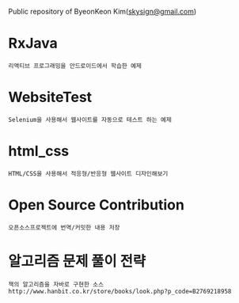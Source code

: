 Public repository of ByeonKeon Kim(skysign@gmail.com)

# RxJava
    리액티브 프로그래밍을 안드로이드에서 학습한 예제

# WebsiteTest
    Selenium을 사용해서 웹사이트를 자동으로 테스트 하는 예제

# html_css
    HTML/CSS을 사용해서 적응형/반응형 웹사이트 디자인해보기

# Open Source Contribution
    오픈소스프로젝트에 번역/커밋한 내용 저장

# 알고리즘 문제 풀이 전략
    책의 알고리즘을 자바로 구현한 소스
    http://www.hanbit.co.kr/store/books/look.php?p_code=B2769218958